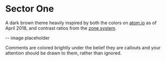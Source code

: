 # Sector One

A dark brown theme heavily inspired by both the colors on
[atom.io](https://atom.io) as of April 2018, and contrast ratios from the
[zone system](https://en.wikipedia.org/wiki/Zone_System).

-- image placeholder

Comments are colored brightly under the belief they are callouts and your
attention should be drawn to them, rather than ignored.